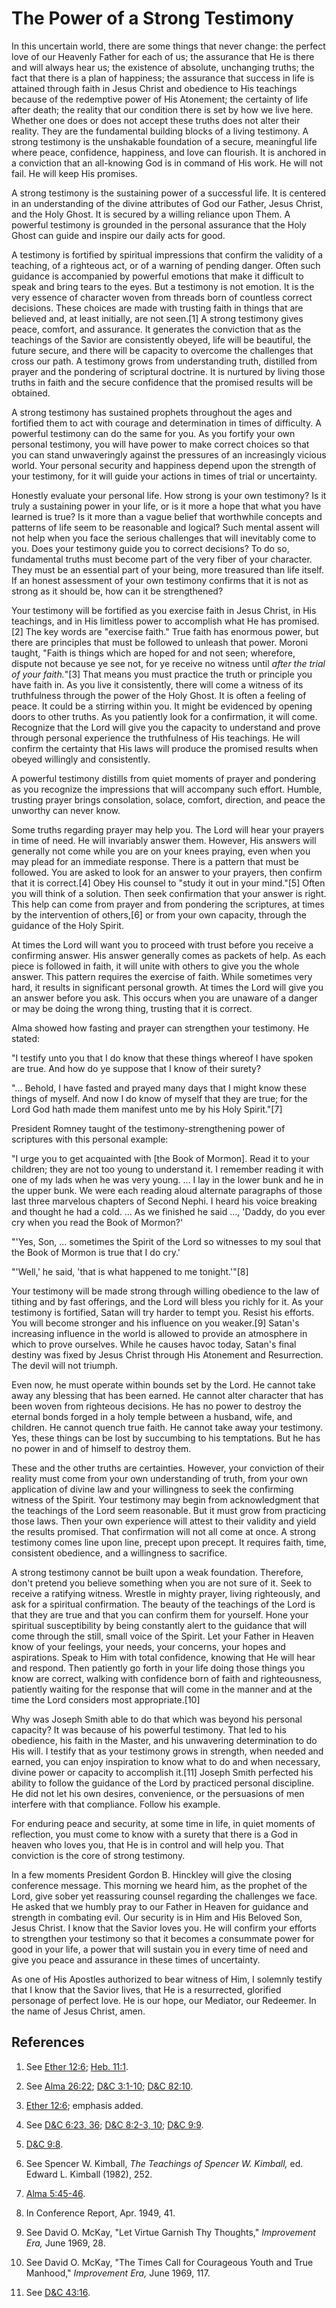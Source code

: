 # The Power of a Strong Testimony

In this uncertain world, there are some things that never change: the perfect
love of our Heavenly Father for each of us; the assurance that He is there and
will always hear us; the existence of absolute, unchanging truths; the fact
that there is a plan of happiness; the assurance that success in life is
attained through faith in Jesus Christ and obedience to His teachings because
of the redemptive power of His Atonement; the certainty of life after death;
the reality that our condition there is set by how we live here. Whether one
does or does not accept these truths does not alter their reality. They are
the fundamental building blocks of a living testimony. A strong testimony is
the unshakable foundation of a secure, meaningful life where peace,
confidence, happiness, and love can flourish. It is anchored in a conviction
that an all-knowing God is in command of His work. He will not fail. He will
keep His promises.

A strong testimony is the sustaining power of a successful life. It is
centered in an understanding of the divine attributes of God our Father, Jesus
Christ, and the Holy Ghost. It is secured by a willing reliance upon Them. A
powerful testimony is grounded in the personal assurance that the Holy Ghost
can guide and inspire our daily acts for good.

A testimony is fortified by spiritual impressions that confirm the validity of
a teaching, of a righteous act, or of a warning of pending danger. Often such
guidance is accompanied by powerful emotions that make it difficult to speak
and bring tears to the eyes. But a testimony is not emotion. It is the very
essence of character woven from threads born of countless correct decisions.
These choices are made with trusting faith in things that are believed and, at
least initially, are not seen.[1] A strong testimony gives peace, comfort, and
assurance. It generates the conviction that as the teachings of the Savior are
consistently obeyed, life will be beautiful, the future secure, and there will
be capacity to overcome the challenges that cross our path. A testimony grows
from understanding truth, distilled from prayer and the pondering of
scriptural doctrine. It is nurtured by living those truths in faith and the
secure confidence that the promised results will be obtained.

A strong testimony has sustained prophets throughout the ages and fortified
them to act with courage and determination in times of difficulty. A powerful
testimony can do the same for you. As you fortify your own personal testimony,
you will have power to make correct choices so that you can stand unwaveringly
against the pressures of an increasingly vicious world. Your personal security
and happiness depend upon the strength of your testimony, for it will guide
your actions in times of trial or uncertainty.

Honestly evaluate your personal life. How strong is your own testimony? Is it
truly a sustaining power in your life, or is it more a hope that what you have
learned is true? Is it more than a vague belief that worthwhile concepts and
patterns of life seem to be reasonable and logical? Such mental assent will
not help when you face the serious challenges that will inevitably come to
you. Does your testimony guide you to correct decisions? To do so, fundamental
truths must become part of the very fiber of your character. They must be an
essential part of your being, more treasured than life itself. If an honest
assessment of your own testimony confirms that it is not as strong as it
should be, how can it be strengthened?

Your testimony will be fortified as you exercise faith in Jesus Christ, in His
teachings, and in His limitless power to accomplish what He has promised.[2]
The key words are "exercise faith." True faith has enormous power, but there
are principles that must be followed to unleash that power. Moroni taught,
"Faith is things which are hoped for and not seen; wherefore, dispute not
because ye see not, for ye receive no witness until _after the trial of your
faith._"[3] That means you must practice the truth or principle you have faith
in. As you live it consistently, there will come a witness of its truthfulness
through the power of the Holy Ghost. It is often a feeling of peace. It could
be a stirring within you. It might be evidenced by opening doors to other
truths. As you patiently look for a confirmation, it will come. Recognize that
the Lord will give you the capacity to understand and prove through personal
experience the truthfulness of His teachings. He will confirm the certainty
that His laws will produce the promised results when obeyed willingly and
consistently.

A powerful testimony distills from quiet moments of prayer and pondering as
you recognize the impressions that will accompany such effort. Humble,
trusting prayer brings consolation, solace, comfort, direction, and peace the
unworthy can never know.

Some truths regarding prayer may help you. The Lord will hear your prayers in
time of need. He will invariably answer them. However, His answers will
generally not come while you are on your knees praying, even when you may
plead for an immediate response. There is a pattern that must be followed. You
are asked to look for an answer to your prayers, then confirm that it is
correct.[4] Obey His counsel to "study it out in your mind."[5] Often you will
think of a solution. Then seek confirmation that your answer is right. This
help can come from prayer and from pondering the scriptures, at times by the
intervention of others,[6] or from your own capacity, through the guidance of
the Holy Spirit.

At times the Lord will want you to proceed with trust before you receive a
confirming answer. His answer generally comes as packets of help. As each
piece is followed in faith, it will unite with others to give you the whole
answer. This pattern requires the exercise of faith. While sometimes very
hard, it results in significant personal growth. At times the Lord will give
you an answer before you ask. This occurs when you are unaware of a danger or
may be doing the wrong thing, trusting that it is correct.

Alma showed how fasting and prayer can strengthen your testimony. He stated:

"I testify unto you that I do know that these things whereof I have spoken are
true. And how do ye suppose that I know of their surety?

"... Behold, I have fasted and prayed many days that I might know these things
of myself. And now I do know of myself that they are true; for the Lord God
hath made them manifest unto me by his Holy Spirit."[7]

President Romney taught of the testimony-strengthening power of scriptures
with this personal example:

"I urge you to get acquainted with [the Book of Mormon]. Read it to your
children; they are not too young to understand it. I remember reading it with
one of my lads when he was very young. ... I lay in the lower bunk and he in the
upper bunk. We were each reading aloud alternate paragraphs of those last
three marvelous chapters of Second Nephi. I heard his voice breaking and
thought he had a cold. ... As we finished he said ..., 'Daddy, do you ever cry
when you read the Book of Mormon?'

"'Yes, Son, ... sometimes the Spirit of the Lord so witnesses to my soul that
the Book of Mormon is true that I do cry.'

"'Well,' he said, 'that is what happened to me tonight.'"[8]

Your testimony will be made strong through willing obedience to the law of
tithing and by fast offerings, and the Lord will bless you richly for it. As
your testimony is fortified, Satan will try harder to tempt you. Resist his
efforts. You will become stronger and his influence on you weaker.[9] Satan's
increasing influence in the world is allowed to provide an atmosphere in which
to prove ourselves. While he causes havoc today, Satan's final destiny was
fixed by Jesus Christ through His Atonement and Resurrection. The devil will
not triumph.

Even now, he must operate within bounds set by the Lord. He cannot take away
any blessing that has been earned. He cannot alter character that has been
woven from righteous decisions. He has no power to destroy the eternal bonds
forged in a holy temple between a husband, wife, and children. He cannot
quench true faith. He cannot take away your testimony. Yes, these things can
be lost by succumbing to his temptations. But he has no power in and of
himself to destroy them.

These and the other truths are certainties. However, your conviction of their
reality must come from your own understanding of truth, from your own
application of divine law and your willingness to seek the confirming witness
of the Spirit. Your testimony may begin from acknowledgment that the teachings
of the Lord seem reasonable. But it must grow from practicing those laws. Then
your own experience will attest to their validity and yield the results
promised. That confirmation will not all come at once. A strong testimony
comes line upon line, precept upon precept. It requires faith, time,
consistent obedience, and a willingness to sacrifice.

A strong testimony cannot be built upon a weak foundation. Therefore, don't
pretend you believe something when you are not sure of it. Seek to receive a
ratifying witness. Wrestle in mighty prayer, living righteously, and ask for a
spiritual confirmation. The beauty of the teachings of the Lord is that they
are true and that you can confirm them for yourself. Hone your spiritual
susceptibility by being constantly alert to the guidance that will come
through the still, small voice of the Spirit. Let your Father in Heaven know
of your feelings, your needs, your concerns, your hopes and aspirations. Speak
to Him with total confidence, knowing that He will hear and respond. Then
patiently go forth in your life doing those things you know are correct,
walking with confidence born of faith and righteousness, patiently waiting for
the response that will come in the manner and at the time the Lord considers
most appropriate.[10]

Why was Joseph Smith able to do that which was beyond his personal capacity?
It was because of his powerful testimony. That led to his obedience, his faith
in the Master, and his unwavering determination to do His will. I testify that
as your testimony grows in strength, when needed and earned, you can enjoy
inspiration to know what to do and when necessary, divine power or capacity to
accomplish it.[11] Joseph Smith perfected his ability to follow the guidance
of the Lord by practiced personal discipline. He did not let his own desires,
convenience, or the persuasions of men interfere with that compliance. Follow
his example.

For enduring peace and security, at some time in life, in quiet moments of
reflection, you must come to know with a surety that there is a God in heaven
who loves you, that He is in control and will help you. That conviction is the
core of strong testimony.

In a few moments President Gordon B. Hinckley will give the closing conference
message. This morning we heard him, as the prophet of the Lord, give sober yet
reassuring counsel regarding the challenges we face. He asked that we humbly
pray to our Father in Heaven for guidance and strength in combating evil. Our
security is in Him and His Beloved Son, Jesus Christ. I know that the Savior
loves you. He will confirm your efforts to strengthen your testimony so that
it becomes a consummate power for good in your life, a power that will sustain
you in every time of need and give you peace and assurance in these times of
uncertainty.

As one of His Apostles authorized to bear witness of Him, I solemnly testify
that I know that the Savior lives, that He is a resurrected, glorified
personage of perfect love. He is our hope, our Mediator, our Redeemer. In the
name of Jesus Christ, amen.

## References

  1. See [Ether 12:6](https://www.lds.org/scriptures/bofm/ether/12.6?lang=eng#5); [Heb. 11:1](https://www.lds.org/scriptures/nt/heb/11.1?lang=eng#0).

  2. See [Alma 26:22](https://www.lds.org/scriptures/bofm/alma/26.22?lang=eng#21); [D&amp;C 3:1-10](https://www.lds.org/scriptures/dc-testament/dc/3.1-10?lang=eng#0); [D&amp;C 82:10](https://www.lds.org/scriptures/dc-testament/dc/82.10?lang=eng#9).

  3. [Ether 12:6](https://www.lds.org/scriptures/bofm/ether/12.6?lang=eng#5); emphasis added.

  4. See [D&amp;C 6:23, 36](https://www.lds.org/scriptures/dc-testament/dc/6.23,36?lang=eng#22); [D&amp;C 8:2-3, 10](https://www.lds.org/scriptures/dc-testament/dc/8.2-3,10?lang=eng#1); [D&amp;C 9:9](https://www.lds.org/scriptures/dc-testament/dc/9.9?lang=eng#8).

  5. [D&amp;C 9:8](https://www.lds.org/scriptures/dc-testament/dc/9.8?lang=eng#7).

  6. See Spencer W. Kimball, _The Teachings of Spencer W. Kimball,_ ed. Edward L. Kimball (1982), 252.

  7. [Alma 5:45-46](https://www.lds.org/scriptures/bofm/alma/5.45-46?lang=eng#44).

  8. In Conference Report, Apr. 1949, 41.

  9. See David O. McKay, "Let Virtue Garnish Thy Thoughts," _Improvement Era,_ June 1969, 28.

  10. See David O. McKay, "The Times Call for Courageous Youth and True Manhood," _Improvement Era,_ June 1969, 117.

  11. See [D&amp;C 43:16](https://www.lds.org/scriptures/dc-testament/dc/43.16?lang=eng#15).

